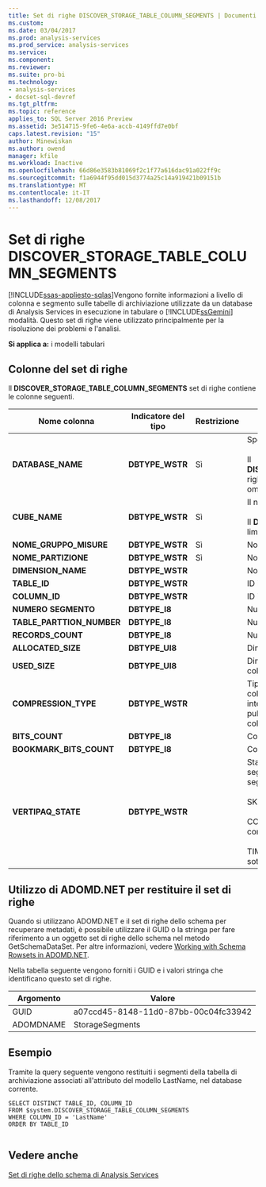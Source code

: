 ```yaml
---
title: Set di righe DISCOVER_STORAGE_TABLE_COLUMN_SEGMENTS | Documenti Microsoft
ms.custom: 
ms.date: 03/04/2017
ms.prod: analysis-services
ms.prod_service: analysis-services
ms.service: 
ms.component: 
ms.reviewer: 
ms.suite: pro-bi
ms.technology:
- analysis-services
- docset-sql-devref
ms.tgt_pltfrm: 
ms.topic: reference
applies_to: SQL Server 2016 Preview
ms.assetid: 3e514715-9fe6-4e6a-accb-4149ffd7e0bf
caps.latest.revision: "15"
author: Minewiskan
ms.author: owend
manager: kfile
ms.workload: Inactive
ms.openlocfilehash: 66d86e3583b81069f2c1f77a616dac91a022ff9c
ms.sourcegitcommit: f1a6944f95dd015d3774a25c14a919421b09151b
ms.translationtype: MT
ms.contentlocale: it-IT
ms.lasthandoff: 12/08/2017
---
```

# <a name="discoverstoragetablecolumnsegments-rowset"></a>Set di righe DISCOVER_STORAGE_TABLE_COLUMN_SEGMENTS
[!INCLUDE[ssas-appliesto-sqlas](../../../includes/ssas-appliesto-sqlas.md)]Vengono fornite informazioni a livello di colonna e segmento sulle tabelle di archiviazione utilizzate da un database di Analysis Services in esecuzione in tabulare o [!INCLUDE[ssGemini](../../../includes/ssgemini-md.md)] modalità. Questo set di righe viene utilizzato principalmente per la risoluzione dei problemi e l'analisi.  
  
 **Si applica a:** i modelli tabulari  
  
## <a name="rowset-columns"></a>Colonne del set di righe  
 Il **DISCOVER_STORAGE_TABLE_COLUMN_SEGMENTS** set di righe contiene le colonne seguenti.  
  
|**Nome colonna**|**Indicatore del tipo**|**Restrizione**|**Description**|  
|---------------------|------------------------|---------------------|---------------------|  
|**DATABASE_NAME**|**DBTYPE_WSTR**|Sì|Specifica il database tabulare.<br /><br /> Il **DISCOVER_STORAGE_TABLE_COLUMN_SEGMENTS** righe può essere limitato tramite questa colonna. Se omesso, viene utilizzato il database corrente.|  
|**CUBE_NAME**|**DBTYPE_WSTR**|Sì|Il nome del modello.<br /><br /> Il **DISCOVER_STORAGE_TABLES** righe può essere limitato tramite questa colonna.|  
|**NOME_GRUPPO_MISURE**|**DBTYPE_WSTR**|Sì|Nome del gruppo di misure.|  
|**NOME_PARTIZIONE**|**DBTYPE_WSTR**|Sì|Nome della partizione.|  
|**DIMENSION_NAME**|**DBTYPE_WSTR**||Nome della dimensione.|  
|**TABLE_ID**|**DBTYPE_WSTR**||ID interno del segmento di tabella.|  
|**COLUMN_ID**|**DBTYPE_WSTR**||ID interno della colonna.|  
|**NUMERO SEGMENTO**|**DBTYPE_I8**||Numero ordinale del segmento di tabella.|  
|**TABLE_PARTTION_NUMBER**|**DBTYPE_I8**||Numero ordinale della partizione.|  
|**RECORDS_COUNT**|**DBTYPE_I8**||Numero di record nella partizione.|  
|**ALLOCATED_SIZE**|**DBTYPE_UI8**||Dimensioni in byte allocate al segmento di colonna.|  
|**USED_SIZE**|**DBTYPE_UI8**||Dimensioni in byte utilizzate dal segmento di colonna.|  
|**COMPRESSION_TYPE**|**DBTYPE_WSTR**||Tipo di compressione applicato al segmento di colonna. Questo valore è progettato solo per uso interno e per il supporto clienti. Microsoft non pubblica valori validi o descrizioni per questa colonna.|  
|**BITS_COUNT**|**DBTYPE_I8**||Conteggio di bit.|  
|**BOOKMARK_BITS_COUNT**|**DBTYPE_I8**||Conteggio di bit segnalibro.|  
|**VERTIPAQ_STATE**|**DBTYPE_WSTR**||Stato della compressione VertiPaq per questo segmento di colonna. I possibili valori sono i seguenti:<br /><br /> SKIPPED. La compressione VertiPaq è stata ignorata.<br /><br /> COMPLETED. La compressione VertiPaq è stata completata.<br /><br /> TIMEBOXED. La compressione VertiPaq è stata sottoposta a timebox.|  
  
## <a name="using-adomdnet-to-return-the-rowset"></a>Utilizzo di ADOMD.NET per restituire il set di righe  
 Quando si utilizzano ADOMD.NET e il set di righe dello schema per recuperare metadati, è possibile utilizzare il GUID o la stringa per fare riferimento a un oggetto set di righe dello schema nel metodo GetSchemaDataSet. Per altre informazioni, vedere [Working with Schema Rowsets in ADOMD.NET](../../../analysis-services/multidimensional-models-adomd-net-client/retrieving-metadata-working-with-schema-rowsets.md).  
  
 Nella tabella seguente vengono forniti i GUID e i valori stringa che identificano questo set di righe.  
  
|Argomento|Valore|  
|--------------|-----------|  
|GUID|a07ccd45-8148-11d0-87bb-00c04fc33942|  
|ADOMDNAME|StorageSegments|  
  
## <a name="example"></a>Esempio  
 Tramite la query seguente vengono restituiti i segmenti della tabella di archiviazione associati all'attributo del modello LastName, nel database corrente.  
  
```  
SELECT DISTINCT TABLE_ID, COLUMN_ID   
FROM $system.DISCOVER_STORAGE_TABLE_COLUMN_SEGMENTS  
WHERE COLUMN_ID = 'LastName'  
ORDER BY TABLE_ID  
  
```  
  
## <a name="see-also"></a>Vedere anche  
 [Set di righe dello schema di Analysis Services](../../../analysis-services/schema-rowsets/analysis-services-schema-rowsets.md)  
  
  
